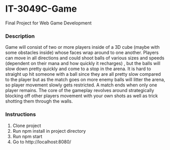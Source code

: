 # IT-3049C-Game
Final Project for Web Game Development

### Description
Game will consist of two or more players inside of a 3D cube (maybe with some obstacles inside) whose faces wrap around to one another. 
Players can move in all directions and could shoot balls of various sizes and speeds (dependent on their mana and how quickly it recharges) , but the balls will slow down pretty quickly and come to a stop in the arena. 
It is hard to straight up hit someone with a ball since they are all pretty slow compared to the player but as the match goes on more enemy balls will litter the arena, so player movement slowly gets restricted. A match ends when only one player remains.
 The core of the gameplay revolves around strategically blocking off other players movement with your own shots as well as trick shotting them through the walls.

### Instructions
1. Clone project
2. Run npm install in project directory
3. Run npm start
4. Go to http://localhost:8080/
